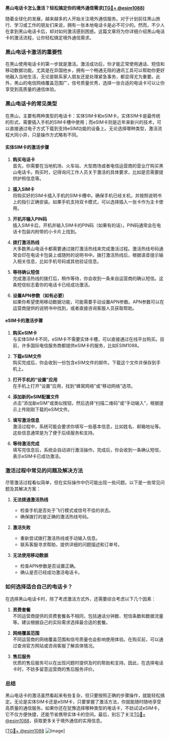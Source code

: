 **黑山电话卡怎么激活？轻松搞定你的境外通信需求[[TG💪+ @esim1088](https://t.me/s/esim1088)]**

随着全球化的发展，越来越多的人开始关注境外通信服务。对于计划前往黑山旅行、学习或工作的朋友们来说，拥有一张本地电话卡是必不可少的。然而，不少人在拿到黑山电话卡后，却对如何激活感到困惑。这篇文章将为你详细介绍黑山电话卡的激活流程，让你轻松搞定境外通信需求。

### 黑山电话卡激活的重要性

在黑山使用电话卡的第一步就是激活。激活成功后，你才能正常使用通话、短信和移动数据功能。尤其是在异国他乡，拥有一个畅通无阻的通讯工具可以帮助你更好地融入当地生活，无论是联系家人朋友还是处理紧急事务，都显得尤为重要。此外，黑山的电信网络覆盖范围广，信号质量优秀，选择一张合适的电话卡可以让你享受到高质量的通信体验。

### 黑山电话卡的常见类型

在黑山，主要有两种类型的电话卡：实体SIM卡和eSIM卡。实体SIM卡是最传统的形式，需要插入手机的SIM卡槽中使用；而eSIM卡则是近年来新兴的技术，可以直接通过电子方式下载到支持eSIM功能的设备上。无论选择哪种类型，激活流程大同小异，只是操作方式略有不同。

#### 实体SIM卡的激活步骤

1. **购买电话卡**  
   首先，你需要在当地机场、火车站、大型商场或者电信运营商的营业厅购买黑山电话卡。购买时，记得询问工作人员关于激活的具体要求，比如是否需要提供护照信息等。

2. **插入SIM卡**  
   将购买好的SIM卡插入手机的SIM卡槽中。确保手机已经关机，并按照说明书上的指引正确安装。如果手机支持双卡模式，可以选择插入一张卡作为主卡使用。

3. **开机并输入PIN码**  
   插入SIM卡后，开机并输入SIM卡的PIN码（如果有的话）。PIN码通常会在电话卡包装内附带的小卡片上找到。

4. **拨打激活热线**  
   大多数黑山电话卡都需要通过拨打激活热线来完成激活过程。激活热线号码通常会印在电话卡包装上或随附的说明书中。拨打激活热线后，根据语音提示输入相关信息，比如手机号码或其他验证信息。

5. **等待确认短信**  
   完成激活热线的拨打后，稍作等待，你会收到一条来自运营商的确认短信。这条短信标志着你的电话卡已经成功激活。

6. **设置APN参数（如有必要）**  
   如果你希望使用移动数据功能，可能需要手动设置APN参数。APN参数可以在运营商提供的说明书中找到，或者直接咨询客服人员获取帮助。

#### eSIM卡的激活步骤

1. **购买eSIM卡**  
   与实体SIM卡不同，eSIM卡不需要实体卡槽，可以直接通过在线平台购买。目前，许多国际电信服务商都提供eSIM卡的服务，比如ESIM1088。

2. **下载eSIM文件**  
   购买完成后，你会收到一份包含eSIM文件的邮件。下载这个文件并保存到手机上。

3. **打开手机的“设置”应用**  
   在手机上打开“设置”应用，找到“蜂窝网络”或“移动网络”选项。

4. **添加新的eSIM配置文件**  
   点击“添加新eSIM”或类似按钮，然后选择“扫描二维码”或“手动输入”，根据提示上传刚刚下载的eSIM文件。

5. **填写激活信息**  
   激活过程中，系统可能会要求你填写一些基本信息，比如姓名、邮箱地址等。这些信息通常是为了便于后续服务和支持。

6. **等待激活完成**  
   填写完信息后，系统会自动进行激活操作。完成后，你会收到一条确认短信，表示eSIM卡已成功激活。

### 激活过程中常见的问题及解决方法

尽管激活过程看似简单，但在实际操作中仍可能出现一些问题。以下是一些常见问题及其解决方案：

1. **无法拨通激活热线**  
   - 检查手机是否处于飞行模式或信号不佳的状态。  
   - 确保拨打的是正确的激活热线号码。  

2. **激活失败**  
   - 重新尝试拨打激活热线或手动输入信息。  
   - 联系客服寻求帮助，提供详细的问题描述和订单号。  

3. **无法使用移动数据**  
   - 检查APN参数是否设置正确。  
   - 确认是否已经成功激活电话卡。  

### 如何选择适合自己的电话卡？

在选择黑山电话卡时，除了考虑激活方式外，还需要综合考虑以下几个因素：

1. **资费套餐**  
   不同运营商提供的资费套餐各不相同，包括通话分钟数、短信条数和数据流量等。建议根据自己的实际需求选择最合适的套餐。

2. **网络覆盖范围**  
   不同运营商的网络覆盖范围和信号质量也会影响使用体验。在购买前，可以通过查询官方网站或咨询客服了解具体情况。

3. **售后服务**  
   优质的售后服务可以在出现问题时提供及时的帮助和支持。因此，在选择电话卡时，不妨多留意运营商的售后服务评价。

### 总结

黑山电话卡的激活虽然看起来有些复杂，但只要按照正确的步骤操作，就能轻松搞定。无论是实体SIM卡还是eSIM卡，只要掌握了激活方法，你就能随时随地享受高质量的通信服务。如果你还在犹豫选择哪种类型的电话卡，不妨试试eSIM卡，它不仅方便快捷，还能节省携带实体卡的空间。最后，别忘了关注[TG💪+ @esim1088](https://t.me/s/esim1088)，获取更多关于境外通信的实用信息。

[[TG💪+ @esim1088](https://t.me/s/esim1088) ![Image](https://i.postimg.cc/4NQfJmqS/Snipaste-2025-05-13-00-14-12.png)]